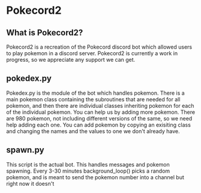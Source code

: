 # Pokecord2

## What is Pokecord2?
Pokecord2 is a recreation of the Pokecord discord bot which allowed users to play pokemon in a discord server. Pokecord2 is currently a work in progress, so we appreciate any support we can get.

## pokedex.py
Pokedex.py is the module of the bot which handles pokemon. There is a main pokemon class containing the subroutines that are needed for all pokemon, and then there are individual classes inheriting pokemon for each of the individual pokemon.
You can help us by adding more pokemon. There are 980 pokemon, not including different versions of the same, so we need help adding each one. You can add pokemon by copying an exisiting class and changing the names and the values to one we don't already have.

## spawn.py
This script is the actual bot. This handles messages and pokemon spawning. Every 3-30 minutes background_loop() picks a random pokemon, and is meant to send the pokemon number into a channel but right now it doesn't
